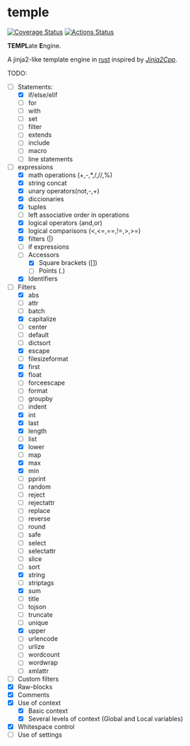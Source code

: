 # temple
[![Coverage Status](https://coveralls.io/repos/github/morenol/temple/badge.svg?branch=master)](https://coveralls.io/github/morenol/temple?branch=master)
[![Actions Status](https://github.com/morenol/temple/workflows/CI/badge.svg)](https://github.com/morenol/temple/actions)



**TEMPL**ate **E**ngine. 

A jinja2-like template engine in [rust] inspired by  *[Jinja2Cpp]*.

[Jinja2Cpp]: https://github.com/jinja2cpp/jinja2cpp
[rust]: https://www.rust-lang.org

TODO:

- [ ] Statements:
  - [x] if/else/elif
  - [ ] for
  - [ ] with
  - [ ] set
  - [ ] filter
  - [ ] extends
  - [ ] include
  - [ ] macro
  - [ ] line statements
- [ ] expressions
  - [x] math operations (+,-,*,/,//,%)
  - [x] string concat
  - [x] unary operators(not,-,+)
  - [x] diccionaries
  - [x] tuples
  - [ ] left associative order in operations
  - [x] logical operators (and,or)
  - [x] logical comparisons (<,<=,==,!=,>,>=)
  - [x] filters (|)
  - [ ] if expressions
  - [ ] Accessors
    - [x] Square brackets ([])
    - [ ] Points (.) 
  - [x] Identifiers 
- [ ] Filters
  - [x] abs
  - [ ] attr
  - [ ] batch
  - [x] capitalize
  - [ ] center
  - [ ] default
  - [ ] dictsort
  - [x] escape
  - [ ] filesizeformat
  - [x] first
  - [x] float
  - [ ] forceescape
  - [ ] format
  - [ ] groupby
  - [ ] indent
  - [x] int
  - [x] last
  - [x] length
  - [ ] list
  - [x] lower
  - [ ] map
  - [x] max
  - [x] min
  - [ ] pprint
  - [ ] random
  - [ ] reject
  - [ ] rejectattr
  - [ ] replace
  - [ ] reverse
  - [ ] round
  - [ ] safe
  - [ ] select
  - [ ] selectattr
  - [ ] slice
  - [ ] sort
  - [x] string
  - [ ] striptags
  - [x] sum
  - [ ] title
  - [ ] tojson
  - [ ] truncate
  - [ ] unique
  - [x] upper
  - [ ] urlencode
  - [ ] urlize
  - [ ] wordcount
  - [ ] wordwrap
  - [ ] xmlattr
- [ ] Custom filters
- [x] Raw-blocks
- [x] Comments
- [x] Use of context
  - [x] Basic context
  - [x] Several levels of context (Global and Local variables)
- [x] Whitespace control
- [ ] Use of settings
